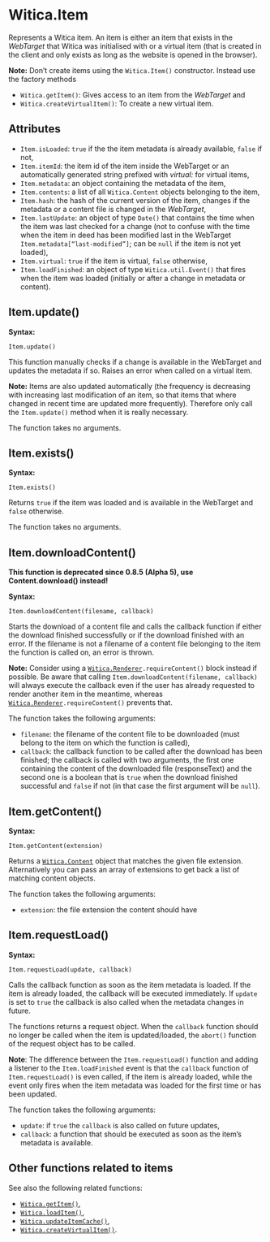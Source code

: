 # Witica.Item

Represents a Witica item. An item is either an item that exists in the *WebTarget* that Witica was initialised with or a virtual item (that is created in the client and only exists as long as the website is opened in the browser).

**Note:** Don’t create items using the `Witica.Item()` constructor. Instead use the factory methods

* `Witica.getItem()`: Gives access to an item from the *WebTarget* and
* `Witica.createVirtualItem()`: To create a new virtual item.

## Attributes
* `Item.isLoaded`: `true` if the the item metadata is already available, `false` if not,
* `Item.itemId`: the item id of the item inside the WebTarget or an automatically generated string prefixed with *virtual:* for virtual items,
* `Item.metadata`: an object containing the metadata of the item,
* `Item.contents`: a list of all `Witica.Content` objects belonging to the item,
* `Item.hash`: the hash of the current version of the item, changes if the metadata or a content file is changed in the *WebTarget*,
* `Item.lastUpdate`: an object of type `Date()` that contains the time when the item was last checked for a change (not to confuse with the time when the item in deed has been modified last in the WebTarget `Item.metadata[“last-modified”]`; can be `null` if the item is not yet loaded),
* `Item.virtual`: `true` if the item is virtual, `false` otherwise,
* `Item.loadFinished`: an object of type `Witica.util.Event()` that fires when the item was loaded (initially or after a change in metadata or content).

## Item.update()

**Syntax:**

	Item.update()

This function manually checks if a change is available in the WebTarget and updates the metadata if so. Raises an error when called on a virtual item.

**Note:** Items are also updated automatically (the frequency is decreasing with increasing last modification of an item, so that items that where changed in recent time are updated more frequently). Therefore only call the `Item.update()` method when it is really necessary.

The function takes no arguments.

## Item.exists()

**Syntax:**

	Item.exists()

Returns `true` if the item was loaded and is available in the WebTarget and `false` otherwise.

The function takes no arguments.

## Item.downloadContent()

**This function is deprecated since 0.8.5 (Alpha 5), use Content.download() instead!**

**Syntax:**

	Item.downloadContent(filename, callback)

Starts the download of a content file and calls the callback function if either the download finished successfully or if the download finished with an error. If the filename is not a filename of a content file belonging to the item the function is called on, an error is thrown.

**Note:** Consider using a [`Witica.Renderer`](!doc/client/witica_renderer)`.requireContent()` block instead if possible. Be aware that calling `Item.downloadContent(filename, callback)` will always execute the callback even if the user has already requested to render another item in the meantime, whereas [`Witica.Renderer`](!doc/client/witica_renderer)`.requireContent()` prevents that.

The function takes the following arguments:

* `filename`: the filename of the content file to be downloaded (must belong to the item on which the function is called),
* `callback`: the callback function to be called after the download has been finished; the callback is called with two arguments, the first one containing the content of the downloaded file (responseText) and the second one is a boolean that is `true` when the download finished successful and `false` if not (in that case the first argument will be `null`).

## Item.getContent()

**Syntax:**

	Item.getContent(extension)

Returns a [`Witica.Content`](!doc/client/witica_content) object that matches the given file extension. Alternatively you can pass an array of extensions to get back a list of matching content objects.

The function takes the following arguments:

* `extension`: the file extension the content should have

## Item.requestLoad()

**Syntax:**

	Item.requestLoad(update, callback)

Calls the callback function as soon as the item metadata is loaded. If the item is already loaded, the callback will be executed immediately. If `update` is set to `true` the callback is also called when the metadata changes in future. 

The functions returns a request object. When the `callback` function should no longer be called when the item is updated/loaded, the `abort()` function of the request object has to be called.

**Note**: The difference between the `Item.requestLoad()` function and adding a listener to the `Item.loadFinished` event is that the `callback` function of `Item.requestLoad()` is even called, if the item is already loaded, while the event only fires when the item metadata was loaded for the first time or has been updated.

The function takes the following arguments:

* `update`: if `true` the `callback` is also called on future updates,
* `callback`: a function that should be executed as soon as the item’s metadata is available.


## Other functions related to items

See also the following related functions:

*  [`Witica.getItem()`](!doc/client/witica),
*  [`Witica.loadItem()`](!doc/client/witica),
*  [`Witica.updateItemCache()`](!doc/client/witica),
*  [`Witica.createVirtualItem()`](!doc/client/witica).